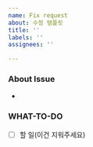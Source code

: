 ```yaml
---
name: Fix request
about: 수정 템플릿
title: ''
labels: ''
assignees: ''

---
```


### About Issue
<!-- 무엇을 수정할 것인가 -->
-

### WHAT-TO-DO
<!-- 진행할 작업을 나열하며 할 일을 정확히 파악합니다. -->
- [ ] 할 일(이건 지워주세요)
